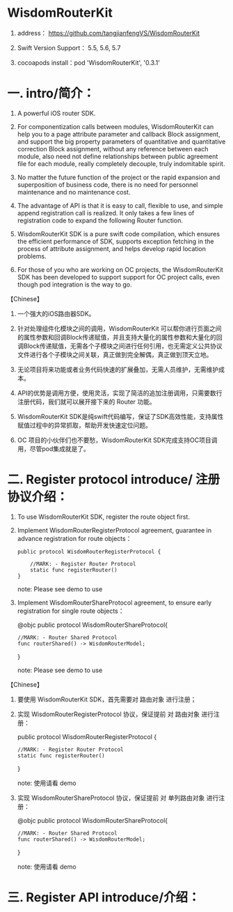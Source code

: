 # WisdomRouterKit

  1. address： https://github.com/tangjianfengVS/WisdomRouterKit

  2. Swift Version Support： 5.5, 5.6, 5.7

  3. cocoapods install：pod 'WisdomRouterKit', '0.3.1'

   
# 一. intro/简介：

  1. A powerful iOS router SDK.

  2. For componentization calls between modules, WisdomRouterKit can help you to a page attribute parameter and callback Block assignment, and support the big property parameters of quantitative and quantitative correction Block assignment, without any reference between each module, also need not define relationships between public agreement file for each module, really completely decouple, truly indomitable spirit.

  3. No matter the future function of the project or the rapid expansion and superposition of business code, there is no need for personnel maintenance and no maintenance cost.

  4. The advantage of API is that it is easy to call, flexible to use, and simple append registration call is realized. It only takes a few lines of registration code to expand the following Router function.

  5. WisdomRouterKit SDK is a pure swift code compilation, which ensures the efficient performance of SDK, supports exception fetching in the process of attribute assignment, and helps develop rapid location problems.

  6. For those of you who are working on OC projects, the WisdomRouterKit SDK has been developed to support support for OC project calls, even though pod integration is the way to go.

 【Chinese】
  1. 一个强大的iOS路由器SDK。

  2. 针对处理组件化模块之间的调用，WisdomRouterKit 可以帮你进行页面之间的属性参数和回调Block传递赋值，并且支持大量化的属性参数和大量化的回调Block传递赋值，无需各个子模块之间进行任何引用，也无需定义公共协议文件进行各个子模块之间关联，真正做到完全解偶，真正做到顶天立地。

  3. 无论项目将来功能或者业务代码快速的扩展叠加，无需人员维护，无需维护成本。

  4. API的优势是调用方便，使用灵活，实现了简洁的追加注册调用，只需要数行注册代码，我们就可以展开接下来的 Router 功能。

  5. WisdomRouterKit SDK是纯swift代码编写，保证了SDK高效性能，支持属性赋值过程中的异常抓取，帮助开发快速定位问题。

  6. OC 项目的小伙伴们也不要愁，WisdomRouterKit SDK完成支持OC项目调用，尽管pod集成就是了。

  
# 二. Register protocol introduce/ 注册协议介绍：

  1. To use WisdomRouterKit SDK, register the route object first.

  2. Implement WisdomRouterRegisterProtocol agreement, guarantee in advance registration for route objects：

         public protocol WisdomRouterRegisterProtocol {
    
             //MARK: - Register Router Protocol
             static func registerRouter()
         }

     note: Please see demo to use

  4. Implement WisdomRouterShareProtocol agreement, to ensure early registration for single route objects：

     @objc public protocol WisdomRouterShareProtocol{
    
         //MARK: - Router Shared Protocol
         func routerShared() -> WisdomRouterModel;
     }

     note: Please see demo to use

 【Chinese】
  1. 要使用 WisdomRouterKit SDK，首先需要对 路由对象 进行注册；

  2. 实现 WisdomRouterRegisterProtocol 协议，保证提前 对 路由对象 进行注册：

     public protocol WisdomRouterRegisterProtocol {
    
         //MARK: - Register Router Protocol
         static func registerRouter()
     }

     note: 使用请看 demo
     
  4. 实现 WisdomRouterShareProtocol 协议，保证提前 对 单列路由对象 进行注册：
     
     @objc public protocol WisdomRouterShareProtocol{
    
         //MARK: - Router Shared Protocol
         func routerShared() -> WisdomRouterModel;
     }

     note: 使用请看 demo


# 三. Register API introduce/介绍：




